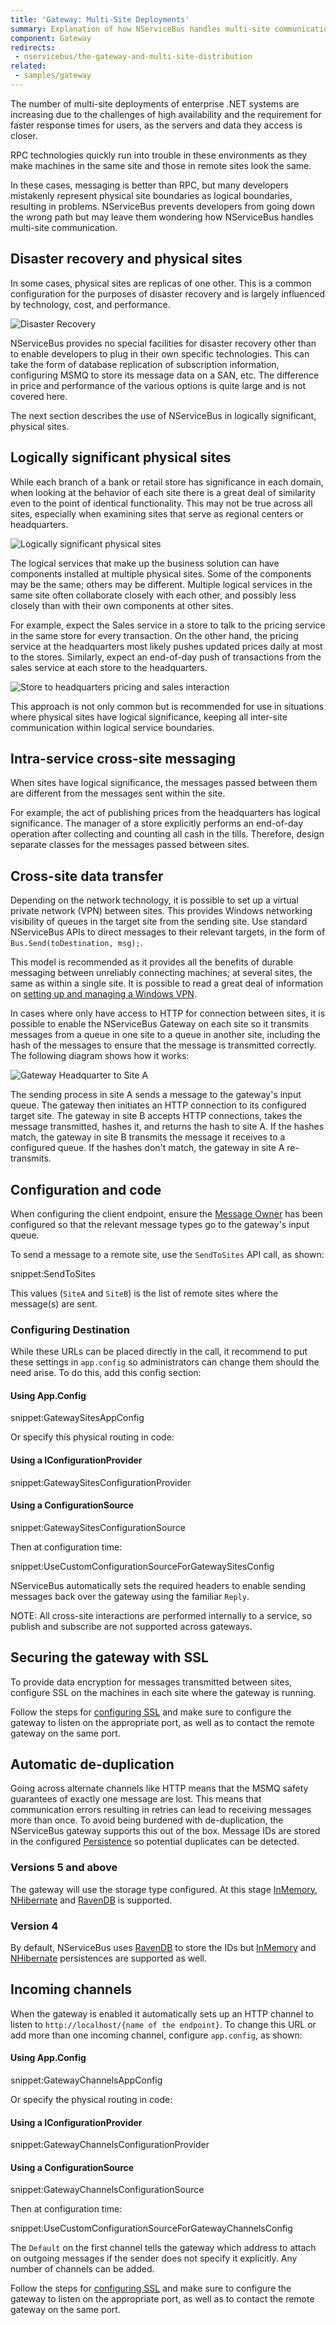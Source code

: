 ```yaml
---
title: 'Gateway: Multi-Site Deployments'
summary: Explanation of how NServiceBus handles multi-site communication.
component: Gateway
redirects:
 - nservicebus/the-gateway-and-multi-site-distribution
related:
 - samples/gateway
---
```


The number of multi-site deployments of enterprise .NET systems are increasing due to the challenges of high availability and the requirement for faster response times for users, as the servers and data they access is closer.

RPC technologies quickly run into trouble in these environments as they make machines in the same site and those in remote sites look the same.

In these cases, messaging is better than RPC, but many developers mistakenly represent physical site boundaries as logical boundaries, resulting in problems. NServiceBus prevents developers from going down the wrong path but may leave them wondering how NServiceBus handles multi-site communication.


## Disaster recovery and physical sites

In some cases, physical sites are replicas of one other. This is a common configuration for the purposes of disaster recovery and is largely influenced by technology, cost, and performance.

![Disaster Recovery](disaster-recovery.png)

NServiceBus provides no special facilities for disaster recovery other than to enable developers to plug in their own specific technologies. This can take the form of database replication of subscription information, configuring MSMQ to store its message data on a SAN, etc. The difference in price and performance of the various options is quite large and is not covered here.

The next section describes the use of NServiceBus in logically significant, physical sites.


## Logically significant physical sites

While each branch of a bank or retail store has significance in each domain, when looking at the behavior of each site there is a great deal of similarity even to the point of identical functionality. This may not be true across all sites, especially when examining sites that serve as regional centers or headquarters.

![Logically significant physical sites](distributed-sites.png)

The logical services that make up the business solution can have components installed at multiple physical sites. Some of the components may be the same; others may be different. Multiple logical services in the same site often collaborate closely with each other, and possibly less closely than with their own components at other sites.

For example, expect the Sales service in a store to talk to the pricing service in the same store for every transaction. On the other hand, the pricing service at the headquarters most likely pushes updated prices daily at most to the stores. Similarly, expect an end-of-day push of transactions from the sales service at each store to the headquarters.

![Store to headquarters pricing and sales interaction](store-to-headquarters-pricing-and-sales.png)

This approach is not only common but is recommended for use in situations where physical sites have logical significance, keeping all inter-site communication within logical service boundaries.


## Intra-service cross-site messaging

When sites have logical significance, the messages passed between them are different from the messages sent within the site.

For example, the act of publishing prices from the headquarters has logical significance. The manager of a store explicitly performs an end-of-day operation after collecting and counting all cash in the tills. Therefore, design separate classes for the messages passed between sites.


## Cross-site data transfer

Depending on the network technology, it is possible to set up a virtual private network (VPN) between sites. This provides Windows networking visibility of queues in the target site from the sending site. Use standard NServiceBus APIs to direct messages to their relevant targets, in the form of `Bus.Send(toDestination, msg);`.

This model is recommended as it provides all the benefits of durable messaging between unreliably connecting machines; at several sites, the same as within a single site. It is possible to read a great deal of information on [setting up and managing a Windows VPN](https://technet.microsoft.com/en-US/network/dd420463).

In cases where only have access to HTTP for connection between sites, it is possible to enable the NServiceBus Gateway on each site so it transmits messages from a queue in one site to a queue in another site, including the hash of the messages to ensure that the message is transmitted correctly. The following diagram shows how it works:

![Gateway Headquarter to Site A](gateway-headquarter-to-site-a.png)

The sending process in site A sends a message to the gateway's input queue. The gateway then initiates an HTTP connection to its configured target site. The gateway in site B accepts HTTP connections, takes the message transmitted, hashes it, and returns the hash to site A. If the hashes match, the gateway in site B transmits the message it receives to a configured queue. If the hashes don't match, the gateway in site A re-transmits.


## Configuration and code

When configuring the client endpoint, ensure the [Message Owner](/nservicebus/messaging/message-owner.md) has been configured so that the relevant message types go to the gateway's input queue.

To send a message to a remote site, use the `SendToSites` API call, as shown:

snippet:SendToSites

This values (`SiteA` and `SiteB`) is the list of remote sites where the message(s) are sent.


### Configuring Destination

While these URLs can be placed directly in the call, it recommend to put these settings in `app.config` so  administrators can change them should the need arise. To do this, add this config section:


#### Using App.Config

snippet:GatewaySitesAppConfig


Or specify this physical routing in code:


#### Using a IConfigurationProvider

snippet:GatewaySitesConfigurationProvider


#### Using a ConfigurationSource

snippet:GatewaySitesConfigurationSource

Then at configuration time:

snippet:UseCustomConfigurationSourceForGatewaySitesConfig


NServiceBus automatically sets the required headers to enable sending messages back over the gateway using the familiar `Reply`.

NOTE: All cross-site interactions are performed internally to a service, so publish and subscribe are not supported across gateways.


## Securing the gateway with SSL

To provide data encryption for messages transmitted between sites, configure SSL on the machines in each site where the gateway is running.

Follow the steps for [configuring SSL](https://msdn.microsoft.com/en-us/library/ms733768.aspx) and make sure to configure the gateway to listen on the appropriate port, as well as to contact the remote gateway on the same port.


## Automatic de-duplication

Going across alternate channels like HTTP means that the MSMQ safety guarantees of exactly one message are lost. This means that communication errors resulting in retries can lead to receiving messages more than once. To avoid being burdened with de-duplication, the NServiceBus gateway supports this out of the box. Message IDs are stored in the configured [Persistence](/nservicebus/persistence/) so potential duplicates can be detected.


### Versions 5 and above

The gateway will use the storage type configured. At this stage [InMemory](/nservicebus/persistence/in-memory.md), [NHibernate](/nservicebus/nhibernate/) and [RavenDB](/nservicebus/ravendb/) is supported.


### Version 4

By default, NServiceBus uses [RavenDB](/nservicebus/ravendb/) to store the IDs but [InMemory](/nservicebus/persistence/in-memory.md) and [NHibernate](/nservicebus/nhibernate/) persistences are supported as well.


## Incoming channels

When the gateway is enabled it automatically sets up an HTTP channel to listen to `http://localhost/{name of the endpoint}`. To change this URL or add more than one incoming channel, configure `app.config`, as shown:


#### Using App.Config

snippet:GatewayChannelsAppConfig

Or specify the physical routing in code:


#### Using a IConfigurationProvider

snippet:GatewayChannelsConfigurationProvider


#### Using a ConfigurationSource

snippet:GatewayChannelsConfigurationSource

Then at configuration time:

snippet:UseCustomConfigurationSourceForGatewayChannelsConfig


The `Default` on the first channel tells the gateway which address to attach on outgoing messages if the sender does not specify it explicitly. Any number of channels can be added.

Follow the steps for [configuring SSL](https://msdn.microsoft.com/en-us/library/ms733768.aspx) and make sure to configure the gateway to listen on the appropriate port, as well as to contact the remote gateway on the same port.